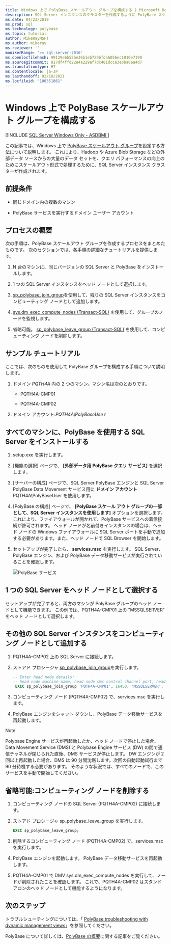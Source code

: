 ```yaml
---
title: Windows 上で PolyBase スケールアウト グループを構成する | Microsoft Docs
description: SQL Server インスタンスのクラスターを作成するように PolyBase スケールアウト グループを設定します。 これにより、外部ソースからの大規模なデータ セットのクエリ パフォーマンスが向上します。
ms.date: 04/23/2019
ms.prod: sql
ms.technology: polybase
ms.topic: tutorial
author: MikeRayMSFT
ms.author: mikeray
ms.reviewer: ''
monikerRange: '>= sql-server-2016'
ms.openlocfilehash: 99129e6b52be36b1eb729bfda6056ec1010e7198
ms.sourcegitcommit: 917df4ffd22e4a229af7dc481dcce3ebba0aa4d7
ms.translationtype: HT
ms.contentlocale: ja-JP
ms.lasthandoff: 02/10/2021
ms.locfileid: "100351861"
---
```

# <a name="configure-polybase-scale-out-groups-on-windows"></a>Windows 上で PolyBase スケールアウト グループを構成する

[!INCLUDE [SQL Server Windows Only - ASDBMI ](../../includes/applies-to-version/sql-windows-only-asdbmi.md)]

この記事では、Windows 上で [PolyBase スケールアウト グループ](polybase-scale-out-groups.md)を設定する方法について説明します。 これにより、Hadoop や Azure Blob Storage などの外部データ ソースからの大量のデータ セットを、クエリ パフォーマンスの向上のためにスケールアウト形式で処理するために、SQL Server インスタンス クラスターが作成されます。

## <a name="prerequisites"></a>前提条件
  
- 同じドメイン内の複数のマシン  
  
- PolyBase サービスを実行するドメイン ユーザー アカウント  
  
## <a name="process-overview"></a>プロセスの概要

次の手順は、PolyBase スケールアウト グループを作成するプロセスをまとめたものです。 次のセクションでは、各手順の詳細なチュートリアルを提供します。
  
1. N 台のマシンに、同じバージョンの SQL Server と PolyBase をインストールします。
  
2. 1 つの SQL Server インスタンスをヘッド ノードとして選択します。 
  
3. [sp_polybase_join_group](../../relational-databases/system-stored-procedures/polybase-stored-procedures-sp-polybase-join-group.md)を使用して、残りの SQL Server インスタンスをコンピューティング ノードとして追加します。

4. [sys.dm_exec_compute_nodes &#40;Transact-SQL&#41;](../../relational-databases/system-dynamic-management-views/sys-dm-exec-compute-nodes-transact-sql.md) を使用して、グループのノードを監視します。

5. 省略可能。 [sp_polybase_leave_group &#40;Transact-SQL&#41;](../../relational-databases/system-stored-procedures/polybase-stored-procedures-sp-polybase-leave-group.md) を使用して、コンピューティング ノードを削除します。

## <a name="example-walk-through"></a>サンプル チュートリアル

ここでは、次のものを使用して PolyBase グループを構成する手順について説明します。  
  
1. ドメイン *PQTH4A* 内の 2 つのマシン。マシン名は次のとおりです。  
  
   - PQTH4A-CMP01  
  
   - PQTH4A-CMP02  
  
2. ドメイン アカウント:*PQTH4A\PolyBaseUse* r  

## <a name="install-sql-server-with-polybase-on-all-machines"></a>すべてのマシンに、PolyBase を使用する SQL Server をインストールする

1. setup.exe を実行します。
  
2. [機能の選択] ページで、 **[外部データ用 PolyBase クエリ サービス]** を選択します。
  
3. [サーバーの構成] ページで、SQL Server PolyBase エンジンと SQL Server PolyBase Data Movement サービス用に **ドメイン アカウント** PQTH4A\PolyBaseUser を使用します。
  
4. [PolyBase の構成] ページで、 **[PolyBase スケール アウト グループの一部として、SQL Server インスタンスを使用します]** オプションを選択します。 これにより、ファイアウォールが開かれて、PolyBase サービスへの着信接続が許可されます。 ヘッド ノードが名前付きインスタンスの場合は、ヘッド ノードの Windows ファイアウォールに SQL Server ポートを手動で追加する必要があります。また、ヘッド ノードで SQL Browser を開始します。
  
5. セットアップが完了したら、 **services.msc** を実行します。 SQL Server、PolyBase エンジン、および PolyBase データ移動サービスが実行されていることを確認します。
  
   ![PolyBase サービス](../../relational-databases/polybase/media/polybase-services.png "PolyBase サービス")  
  
## <a name="select-one-sql-server-as-head-node"></a>1 つの SQL Server をヘッド ノードとして選択する  
  
セットアップが完了すると、両方のマシンが PolyBase グループのヘッド ノードとして機能できます。 この例では、PQTH4A-CMP01 上の "MSSQLSERVER" をヘッド ノードとして選択します。
  
## <a name="add-other-sql-server-instances-as-compute-nodes"></a>その他の SQL Server インスタンスをコンピューティング ノードとして追加する  
  
1. PQTH4A-CMP02 上の SQL Server に接続します。
  
2. ストアド プロシージャ [sp_polybase_join_group](../../relational-databases/system-stored-procedures/polybase-stored-procedures-sp-polybase-join-group.md)を実行します。

   ```sql
   -- Enter head node details:
   -- head node machine name, head node dms control channel port, head node sql server name  
    EXEC sp_polybase_join_group 'PQTH4A-CMP01', 16450, 'MSSQLSERVER';
   ```  

3. コンピューティング ノード (PQTH4A-CMP02) で、services.msc を実行します。
  
4. PolyBase エンジンをシャット ダウンし、PolyBase データ移動サービスを再起動します。

> [!NOTE] 
> Polybase Engine サービスが再起動したか、ヘッド ノードで停止した場合、Data Movement Service (DMS) と Polybase Engine サービス (DW) の間で通信チャネルが閉じられた直後、DMS サービスが停止します。 DW エンジンが 2 回以上再起動した場合、DMS は 90 分間沈黙します。次回の自動起動試行まで 90 分待機する必要があります。 そのような状況では、すべてのノードで、このサービスを手動で開始してください。

## <a name="optional-remove-a-compute-node"></a>省略可能:コンピューティング ノードを削除する  
  
1. コンピューティング ノードの SQL Server (PQTH4A-CMP02) に接続します。
  
2. ストアド プロシージャ sp_polybase_leave_group を実行します。
  
    ```sql  
    EXEC sp_polybase_leave_group;  
    ```  
  
3. 削除するコンピューティング ノード (PQTH4A-CMP02) で、services.msc を実行します。
  
4. PolyBase エンジンを起動します。 PolyBase データ移動サービスを再起動します。
  
5. PQTH4A-CMP01 で DMV sys.dm_exec_compute_nodes を実行して、ノードが削除されたことを確認します。 これで、PQTH4A-CMP02 はスタンドアロンのヘッド ノードとして機能するようになります。  
  
## <a name="next-steps"></a>次のステップ  

トラブルシューティングについては、「 [PolyBase troubleshooting with dynamic management views](/previous-versions/sql/sql-server-2016/mt146389(v=sql.130))」を参照してください。
  
PolyBase について詳しくは、[PolyBase の概要](../../relational-databases/polybase/polybase-guide.md)に関する記事をご覧ください。